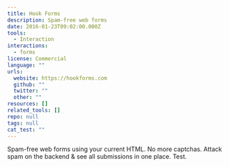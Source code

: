 ```yaml
---
title: Hook Forms
description: Spam-free web forms
date: 2016-01-23T09:02:00.000Z
tools:
  - Interaction
interactions:
  - forms
license: Commercial
language: ""
urls:
  website: https://hookforms.com
  github: ""
  twitter: ""
  other: ""
resources: []
related_tools: []
repo: null
tags: null
cat_test: ""
---
```

Spam-free web forms using your current HTML. No more captchas.  Attack spam on the backend & see all submissions in one place. Test.